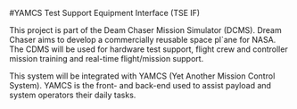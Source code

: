 #YAMCS Test Support Equipment Interface (TSE IF)

This project is part of the Deam Chaser Mission Simulator (DCMS). Dream Chaser aims to develop a commercially reusable space pl`ane for NASA.
The CDMS will be used for hardware test support, flight crew and controller mission training and real-time flight/mission support.

This system will be integrated with YAMCS (Yet Another Mission Control System). YAMCS is the front- and back-end used to assist payload and system operators their daily tasks.
